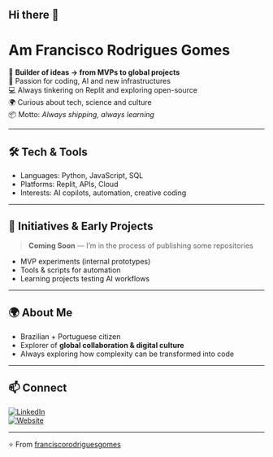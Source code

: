 ## Hi there 👋
# Am Francisco Rodrigues Gomes

🔧 **Builder of ideas → from MVPs to global projects**  
🚀 Passion for coding, AI and new infrastructures  
💻 Always tinkering on Replit and exploring open-source  
🌍 Curious about tech, science and culture  
📦 Motto: *Always shipping, always learning*

---

## 🛠️ Tech & Tools
- Languages: Python, JavaScript, SQL  
- Platforms: Replit, APIs, Cloud  
- Interests: AI copilots, automation, creative coding  

---

## 🚀 Initiatives & Early Projects
> **Coming Soon** — I’m in the process of publishing some repositories  
- MVP experiments (internal prototypes)  
- Tools & scripts for automation  
- Learning projects testing AI workflows  

---

## 🌍 About Me
- Brazilian + Portuguese citizen  
- Explorer of **global collaboration & digital culture**  
- Always exploring how complexity can be transformed into code  

---

## 📫 Connect
[![LinkedIn](https://img.shields.io/badge/LinkedIn-0A66C2?style=flat&logo=linkedin&logoColor=white)](https://www.linkedin.com/in/frg01/)  
[![Website](https://img.shields.io/badge/Website-hardera.co-blue?style=flat)](https://www.hardera.co)

---

⭐️ From [franciscorodriguesgomes](https://github.com/franciscorodriguesgomes)
